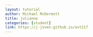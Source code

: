 ```yaml
---
layout: tutorial
author: Michael McDermott
title: julianne
categories: [student]
link: https://j-joven.github.io/avt217
---
```

